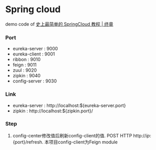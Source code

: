 # Spring cloud
demo code of [史上最简单的 SpringCloud 教程 | 终章](http://blog.csdn.net/forezp/article/details/70148833)

### Port
- eureka-server : 9000
- eureka-client : 9001
- ribbon : 9010
- feign : 9011
- zuul : 9020
- zipkin : 9040
- config-server : 9030

### Link
- eureka-server : http://localhost:${eureka-server.port} 
- zipkin : http://localhost:${zipkin.port}/

### Step
1. config-center修改值后刷新config-client的值. POST HTTP http://${ip}:${port}/refresh. 本项目config-client为Feign module
